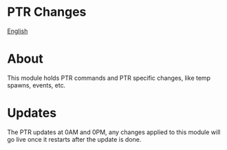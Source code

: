 # PTR Changes

[English](README.md) 

# About

This module holds PTR commands and PTR specific changes, like temp spawns, events, etc.

# Updates

The PTR updates at 0AM and 0PM, any changes applied to this module will go live once it restarts after the update is done.
